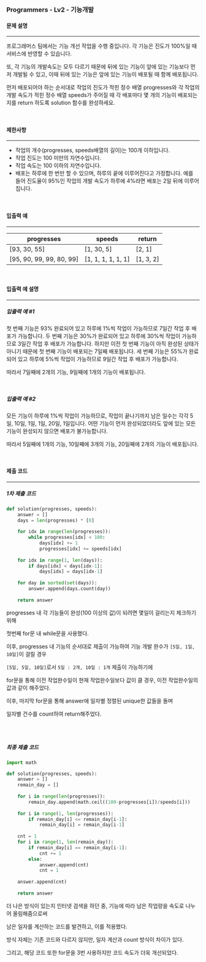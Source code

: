### Programmers - Lv2 - 기능개발

#### 문제 설명

---

프로그래머스 팀에서는 기능 개선 작업을 수행 중입니다. 각 기능은 진도가 100%일 때 서비스에 반영할 수 있습니다.

또, 각 기능의 개발속도는 모두 다르기 때문에 뒤에 있는 기능이 앞에 있는 기능보다 먼저 개발될 수 있고, 이때 뒤에 있는 기능은 앞에 있는 기능이 배포될 때 함께 배포됩니다.

먼저 배포되어야 하는 순서대로 작업의 진도가 적힌 정수 배열 progresses와 각 작업의 개발 속도가 적힌 정수 배열 speeds가 주어질 때 각 배포마다 몇 개의 기능이 배포되는지를 return 하도록 solution 함수를 완성하세요.

<br>

#### 제한사항

---

- 작업의 개수(progresses, speeds배열의 길이)는 100개 이하입니다.
- 작업 진도는 100 미만의 자연수입니다.
- 작업 속도는 100 이하의 자연수입니다.
- 배포는 하루에 한 번만 할 수 있으며, 하루의 끝에 이루어진다고 가정합니다. 예를 들어 진도율이 95%인 작업의 개발 속도가 하루에 4%라면 배포는 2일 뒤에 이루어집니다.

<br>

#### 입출력 예

---

| progresses               | speeds             | return    |
| ------------------------ | ------------------ | --------- |
| [93, 30, 55]             | [1, 30, 5]         | [2, 1]    |
| [95, 90, 99, 99, 80, 99] | [1, 1, 1, 1, 1, 1] | [1, 3, 2] |

<br>

#### 입출력 예 설명

---

##### 입출력 예 #1

첫 번째 기능은 93% 완료되어 있고 하루에 1%씩 작업이 가능하므로 7일간 작업 후 배포가 가능합니다.
두 번째 기능은 30%가 완료되어 있고 하루에 30%씩 작업이 가능하므로 3일간 작업 후 배포가 가능합니다. 하지만 이전 첫 번째 기능이 아직 완성된 상태가 아니기 때문에 첫 번째 기능이 배포되는 7일째 배포됩니다.
세 번째 기능은 55%가 완료되어 있고 하루에 5%씩 작업이 가능하므로 9일간 작업 후 배포가 가능합니다.

따라서 7일째에 2개의 기능, 9일째에 1개의 기능이 배포됩니다.

<br>

##### 입출력 예 #2

모든 기능이 하루에 1%씩 작업이 가능하므로, 작업이 끝나기까지 남은 일수는 각각 5일, 10일, 1일, 1일, 20일, 1일입니다. 어떤 기능이 먼저 완성되었더라도 앞에 있는 모든 기능이 완성되지 않으면 배포가 불가능합니다.

따라서 5일째에 1개의 기능, 10일째에 3개의 기능, 20일째에 2개의 기능이 배포됩니다.

<br>

#### 제출 코드

---

##### 1차 제출 코드

```python
def solution(progresses, speeds):
    answer = []
    days = len(progresses) * [0]
    
    for idx in range(len(progresses)):
        while progresses[idx] < 100:
            days[idx] += 1
            progresses[idx] += speeds[idx]
            
    for idx in range(1, len(days)):
        if days[idx] < days[idx-1]:
            days[idx] = days[idx-1]
    
    for day in sorted(set(days)):
        answer.append(days.count(day))
        
    return answer
```

progresses 내 각 기능들이 완성(100 이상의 값)이 되려면 몇일이 걸리는지 체크하기 위해

첫번째 for문 내 while문을 사용했다.

이후, progresses 내 기능의 순서대로 제출이 가능하여 기능 개발 완수가 `[5일, 1일, 10일]`이 걸릴 경우

`[5일, 5일, 10일]`로서 `5일 : 2개, 10일 : 1개` 제출이 가능하기에

for문을 통해 이전 작업완수일이 현재 작업완수일보다 값이 클 경우, 이전 작업완수일의 값과 같이 해주었다.

이후, 마지막 for문을 통해 answer에 일자별 정렬된 unique한 값들을 돌며

일자별 건수를 count하여 return해주었다.

<br>

<br>

##### 최종 제출 코드

```python
import math

def solution(progresses, speeds):
    answer = []
    remain_day = []
    
    for i in range(len(progresses)):
        remain_day.append(math.ceil((100-progresses[i])/speeds[i]))
    
    for i in range(1, len(progresses)):
        if remain_day[i] <= remain_day[i-1]:
            remain_day[i] = remain_day[i-1]
    
    cnt = 1
    for i in range(1, len(remain_day)):
        if remain_day[i] == remain_day[i-1]:
            cnt += 1
        else:
            answer.append(cnt)
            cnt = 1
    
    answer.append(cnt)
    
    return answer
```

더 나은 방식이 있는지 인터넷 검색을 하던 중, 기능에 따라 남은 작업량을 속도로 나누어 올림해줌으로써

남은 일자를 계산하는 코드를 발견하고, 이를 적용했다.

방식 자체는 기존 코드와 다르지 않지만, 일자 계산과 count 방식이 차이가 있다.

그리고, 해당 코드 또한 for문을 3번 사용하지만 코드 속도가 더욱 개선되었다.
